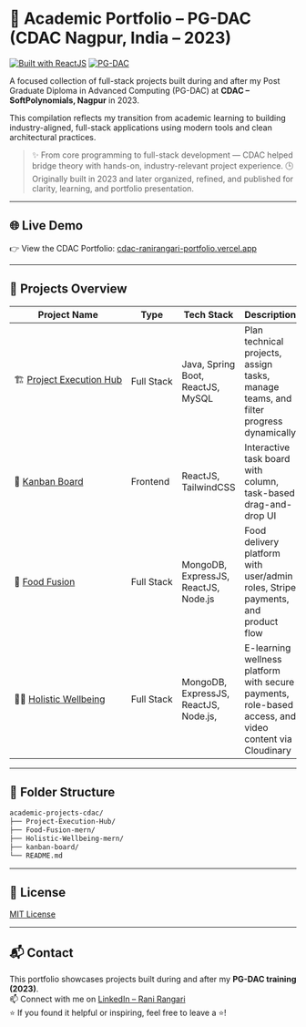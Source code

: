# 💼 Academic Portfolio – PG-DAC (CDAC Nagpur, India – 2023)  
[![Built with ReactJS](https://img.shields.io/badge/Built_with-ReactJS-61DAFB?logo=react&logoColor=white)](https://reactjs.org/)
[![PG-DAC](https://img.shields.io/badge/PG--DAC_(2023)-CDAC_Nagpur,_India-blue)](https://www.cdac.in/)


A focused collection of full-stack projects built during and after my Post Graduate Diploma in Advanced Computing (PG-DAC) at **CDAC – SoftPolynomials, Nagpur** in 2023.

This compilation reflects my transition from academic learning to building industry-aligned, full-stack applications using modern tools and clean architectural practices.

> ✨ From core programming to full-stack development — CDAC helped bridge theory with hands-on, industry-relevant project experience.
> 🕒 Originally built in 2023 and later organized, refined, and published for clarity, learning, and portfolio presentation.

---

## 🌐 Live Demo

👉 View the CDAC Portfolio: [cdac-ranirangari-portfolio.vercel.app](https://cdac-ranirangari-portfolio.vercel.app/)

---

## 📁 Projects Overview

| Project Name                                            | Type         | Tech Stack                                  | Description |
|--------------------------------------------------------|--------------|----------------------------------------------|-------------|
| 🏗&nbsp;[Project&nbsp;Execution&nbsp;Hub](./Project-Execution-Hub) | Full Stack   | Java, Spring Boot, ReactJS, MySQL            | Plan technical projects, assign tasks, manage teams, and filter progress dynamically|
| 🧱 [Kanban Board](./kanban-board)                | Frontend     | ReactJS, TailwindCSS                         | Interactive task board with column, task-based drag-and-drop UI |
| 🍱 [Food Fusion](./food-fusion)                  | Full Stack   | MongoDB, ExpressJS, ReactJS, Node.js         | Food delivery platform with user/admin roles, Stripe payments, and product flow |
| 💆‍♀️ [Holistic Wellbeing](./holistic-wellbeing) | Full Stack   | MongoDB, ExpressJS, ReactJS, Node.js, | E-learning wellness platform with secure payments, role-based access, and video content via Cloudinary |

---

## 📁 Folder Structure

```bash
academic-projects-cdac/
├── Project-Execution-Hub/
├── Food-Fusion-mern/
├── Holistic-Wellbeing-mern/
├── kanban-board/
└── README.md
```

---


## 📜 License

[MIT License](LICENSE)

---

## 📬 Contact  

This portfolio showcases projects built during and after my **PG-DAC training (2023)**.  
📫 Connect with me on [LinkedIn – Rani Rangari](https://www.linkedin.com/in/rani-rangari/)  
⭐ If you found it helpful or inspiring, feel free to leave a ⭐!
